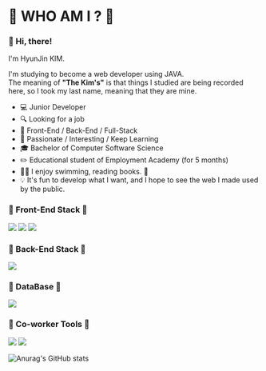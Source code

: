 # :star2: WHO AM I ? :star2:

 ### :wave: Hi, there!

I'm HyunJin KIM.   

I'm studying to become a web developer using JAVA.   
The meaning of **"The Kim's"** is that things I studied are being recorded here, so I took my last name, meaning that they are mine.

- :computer: Junior Developer
- :mag: Looking for a job
- :briefcase: Front-End / Back-End / Full-Stack
- :muscle: Passionate / Interesting / Keep Learning
- :mortar_board: Bachelor of Computer Software Science
- :pencil2: Educational student of Employment Academy (for 5 months)
-  :swimming_woman: I enjoy swimming, reading books. :book:
- :bulb: It's fun to develop what I want, and I hope to see the web I made used by the public.



### :robot: Front-End Stack :robot:

<img src="https://img.shields.io/badge/HTML5-E34F26?style=for-the-badge&logo=HTML5&logoColor=white"> <img src="https://img.shields.io/badge/CSS3-1572B6?style=for-the-badge&logo=CSS3&logoColor=white">  <img src="https://img.shields.io/badge/VSCode-007ACC?style=for-the-badge&logo=Visual Studio Code&logoColor=white">



### :robot: Back-End Stack :robot:

<img src="https://img.shields.io/badge/JAVA-2C2255?style=for-the-badge&logo=Eclipse&logoColor=white">



### :robot: DataBase :robot:

<img src="https://img.shields.io/badge/MySQL-4479A1?style=for-the-badge&logo=MySQL&logoColor=white">



### :robot: Co-worker Tools :robot:

<img src="https://img.shields.io/badge/GitHub-181717?style=for-the-badge&logo=GitHub&logoColor=white"> <img src="https://img.shields.io/badge/Notion-000000?style=for-the-badge&logo=Notion&logoColor=white"> 



![Anurag's GitHub stats](https://github-readme-stats.vercel.app/api?username=jeje12247&show_icons=true&theme=great-gatsby)